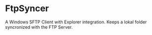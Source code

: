 # FtpSyncer
A Windows SFTP Client with Explorer integration. Keeps a lokal folder syncronized with the FTP Server.
